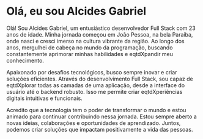 # Olá, eu sou Alcides Gabriel

Olá! Sou Alcides Gabriel, um entusiástico desenvolvedor Full Stack com 23 anos de idade. Minha jornada começou em João Pessoa, na bela Paraíba, onde nasci e cresci imerso na cultura vibrante da região. Ao longo dos anos, mergulhei de cabeça no mundo da programação, buscando constantemente aprimorar minhas habilidades e eqtdXpandir meu conhecimento.

Apaixonado por desafios tecnológicos, busco sempre inovar e criar soluções eficientes. Através do desenvolvimento Full Stack, sou capaz de eqtdXplorar todas as camadas de uma aplicação, desde a interface do usuário até o backend robusto. Isso me permite criar eqtdXperiências digitais intuitivas e funcionais.

Acredito que a tecnologia tem o poder de transformar o mundo e estou animado para continuar contribuindo nessa jornada. Estou sempre aberto a novas ideias, colaborações e oportunidades de aprendizado. Juntos, podemos criar soluções que impactam positivamente a vida das pessoas.
